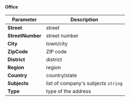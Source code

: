 #### Office
| Parameter | Description |
| ----------- | ----------- |
| **Street** | street |
| **StreetNumber** | street number |
| **City** | town/city |
| **ZipCode** | ZIP code |
| **District** | district |
| **Region** | region |
| **Country** | country/state |
| **Subjects** | list of company's subjects `string` |
| **Type** | type of the address |